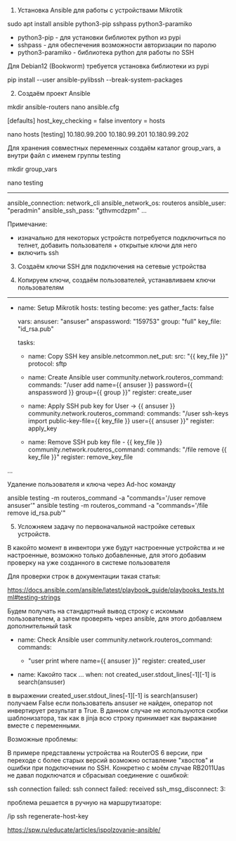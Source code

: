1. Установка Ansible для работы с устройствами Mikrotik

sudo apt install ansible python3-pip sshpass python3-paramiko

- python3-pip - для установки библиотек python из pypi
- sshpass - для обеспечения возможности авторизации по паролю
- python3-paramiko - библиотека python для работы по SSH

Для Debian12 (Bookworm) требуется установка библиотеки из pypi

pip install --user ansible-pylibssh --break-system-packages


2. Создаём проект Ansible

mkdir ansible-routers
nano ansible.cfg

[defaults]
host_key_checking = false
inventory = hosts

nano hosts
[testing]
10.180.99.200
10.180.99.201
10.180.99.202

Для хранения совместных переменных создаём каталог group_vars, а внутри файл с именем группы testing

mkdir group_vars

nano testing

---
  ansible_connection: network_cli
  ansible_network_os: routeros
  ansible_user: "peradmin"
  ansible_ssh_pass: "gthvmcdzpm"
...


Примечание:
- изначально для некоторых устройств потребуется подключиться по телнет, добавить пользователя + открытые ключи для него
- включить ssh


3. Создаём ключи SSH для подключения на сетевые устройства


4. Копируем ключи, создаём пользователей, устанавливаем ключи пользователям

---
- name: Setup Mikrotik
  hosts: testing
  become: yes
  gather_facts: false

  vars:
    ansuser: "ansuser"
    anspassword: "159753"
    group: "full"
    key_file: "id_rsa.pub"

  tasks:
  - name: Copy SSH key
    ansible.netcommon.net_put:
      src: "{{ key_file }}"
      protocol: sftp

  - name: Create Ansible user
    community.network.routeros_command:
      commands: "/user add name={{ ansuser }} password={{ anspassword }} group={{ group }}"
    register: create_user


  - name: Apply SSH pub key for User -> {{ ansuser }}
    community.network.routeros_command:
      commands: "/user ssh-keys import public-key-file={{ key_file }} user={{ ansuser }}"
    register: apply_key

  - name: Remove SSH pub key file - {{ key_file }}
    community.network.routeros_command:
      commands: "/file remove {{ key_file }}"
    register: remove_key_file

...


Удаление пользователя и ключа через Ad-hoc команду

ansible testing -m routeros_command -a "commands='/user remove ansuser'"
ansible testing -m routeros_command -a "commands='/file remove id_rsa.pub'"


5. Усложняем задачу по первоначальной настройке сетевых устройств.

В какойто момент в инвентори уже будут настроенные устройства и не настроенные, возможно только добавленные, для этого добавим проверку на уже созданного в системе пользователя

Для проверки строк в документации такая статья:

https://docs.ansible.com/ansible/latest/playbook_guide/playbooks_tests.html#testing-strings

Будем получать на стандартный вывод строку с искомым пользователем, а затем проверять через ansible, для этого добавляем дополнительный task


  - name: Check Ansible user
    community.network.routeros_command:
      commands:
      - "user print where name={{ ansuser }}"
    register: created_user

  - name: Какойто таск
    ...
    when: not created_user.stdout_lines[-1][-1] is search(ansuser)


в выражении created_user.stdout_lines[-1][-1] is search(ansuser) получаем False если пользователь ansuser не найден, оператор not инвертирует результат в True. В данном случае не используются скобки шаблонизатора, так как в jinja всю строку принимает как выражание вместе с переменными.

Возможные проблемы:

В примере представлены устройства на RouterOS 6 версии, при переходе с более старых версий возможно оставление "хвостов" и ошибки при подключении по SSH.
Конкретно с моём случае RB2011Uas не давал подключатся и сбрасывал соединение с ошибкой:

ssh connection failed: ssh connect failed: received ssh_msg_disconnect: 3:

проблема решается в ручную на маршрутизаторе:

/ip ssh regenerate-host-key



https://spw.ru/educate/articles/ispolzovanie-ansible/
